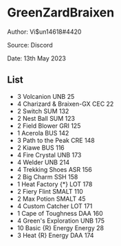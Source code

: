 # GreenZardBraixen

Author: Vi$un14618#4420

Source: Discord

Date: 13th May 2023

## List

* 3 Volcanion UNB 25
* 4 Charizard & Braixen-GX CEC 22
* 2 Switch SUM 132
* 2 Nest Ball SUM 123
* 2 Field Blower GRI 125
* 1 Acerola BUS 142
* 3 Path to the Peak CRE 148
* 2 Kiawe BUS 116
* 4 Fire Crystal UNB 173
* 4 Welder UNB 214
* 4 Trekking Shoes ASR 156
* 2 Big Charm SSH 158
* 1 Heat Factory {*} LOT 178
* 2 Fiery Flint SMALT 110
* 2 Max Potion SMALT 45
* 4 Custom Catcher LOT 171
* 1 Cape of Toughness DAA 160
* 4 Green's Exploration UNB 175
* 10 Basic {R} Energy Energy 28
* 3 Heat {R} Energy DAA 174
